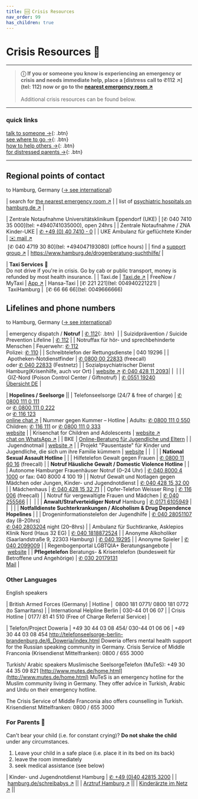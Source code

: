 ```yaml
---
title: 🆘 Crisis Resources
nav_order: 99
has_children: true
---
```


# Crisis Resources 🚨
---

> **ⓘ If you or someone you know is experiencing an emergency or crisis and needs immediate help, place a [distress call to ✆112 ↗](tel: 112) now or go to the [nearest emergency room ↗](//maps.apple.com/?q=Notaufnahme)** <br><br>
> Additional crisis resources can be found below.

---
### quick links

[talk to someone →](#lifelines-and-phone-numbers){: .btn} <br>
[see where to go →](#regional-points-of-contact){: .btn}  <br>
[how to help others →](/sos/help-someone){: .btn}  <br>
[for distressed parents →](#for-parents-){: .btn} <br>

---
## Regional points of contact
to Hamburg, Germany ([→ see international](/sos/international))

| search for [the nearest emergency room ↗](//maps.apple.com/?q=Notaufnahme) |
| list of [psychiatric hospitals on hamburg.de ↗](//www.hamburg.de/krankenhausverzeichnis/2833438/psychiatrie/) |

| Zentrale Notaufnahme Universitätsklinikum Eppendorf (UKE) | [✆ 040 7410 35 000](tel: +4940741035000), open 24hrs |
| Zentrale Notaufnahme / ZNA Kinder-UKE | [✆ +49 (0) 40 7410 - 0](tel:+494074100) |
| UKE Ambulanz für geflüchtete Kinder | [✉️ mail ↗](mailto:fluechtlingsambulanz@uke.de) <br> [✆ 040 4719 30 80](tel: +494047193080) (office hours) |
| find a [support group ↗](https://www.kiss-hh.de) | https://www.hamburg.de/drogenberatung-suchthilfe/ |

| **Taxi Services** 🚕 <br>Do not drive if you're in crisis. Go by cab or public transport, money is refunded by most health insurance. |
| Taxi.de | [Taxi.de ↗](//www.taxi.de/bestellen/hamburg/)
| FreeNow / MyTaxi | [App ↗](//free-now.com/de/)
| Hansa-Taxi | [✆ 221 221](tel: 004940221221)
| TaxiHamburg |  [✆ 66 66 66](tel: 0049666666) 

## Lifelines and phone numbers
to Hamburg, Germany ([→ see international](/sos/international))

| emergency dispatch / **Notruf**  | [✆ 112](tel:112){: .btn}  |
| Suizidprävention / Suicide Prevention Lifeline | [✆ 112](tel:112) |
| Notruffax für hör- und sprechbehinderte Menschen | Feuerwehr: [✆ 112](tel:112) <br>Polizei: [✆ 110](tel:110) |
| Schreibtelefon der Rettungsdienste | 040 19296 |
| Apotheken-Notdienstfinder | [✆ 0800 00 22833](tel:498000022833) (freecall) <br>oder [✆ 040 22833](tel:494022833) (Festnetz) |
| Sozialpsychiatrischer Dienst Hamburg(Krisenhilfe, auch vor Ort) | [website ↗](https://www.hamburg.de/altona/sozialpsychiatrischer-dienst/) [✆ 040 428 11 2093](tel:+4940428112093)|
|  |  |
| GIZ-Nord (Poison Control Center / Giftnotruf) | [✆ 0551 19240](tel:055119240)<br> [Übersicht DE](https://www.bvl.bund.de/DE/Arbeitsbereiche/01_Lebensmittel/03_Verbraucher/09_InfektionenIntoxikationen/02_Giftnotrufzentralen/lm_LMVergiftung_giftnotrufzentralen_node.html) |

| **Hopelines / Seelsorge** ||
| Telefonseelsorge (24/7 & free of charge) | [✆ 0800 111 0 111](tel:08001110111) <br>or [✆ 0800 111 0 222](tel:08001110222) <br>or [✆ 116 123](tel:116123) <br>[online chat ↗](//online.telefonseelsorge.de/)
| Nummer gegen Kummer – Hotline | Adults: [✆ 0800 111 0 550](tel:08001110550) <br>Children: [✆ 116 111](tel:116111) or [✆ 0800 111 0 333](tel:08001110333) <br> [website](www.nummergegenkummer.de) |
| Krisenchat for Children and Adolescents | [website ↗](https://krisenchat.de) <br>[chat on WhatsApp ↗](https://wa.me/4915735998143) |
| BKE | [Online-Beratung für Jugendliche und Eltern](www.bke-beratung.de/~run/) |
| Jugendnotmail | [website ↗](www.jugendnotmail.de) |
| Projekt "Pausentaste" für Kinder und Jugendliche, die sich um ihre Familie kümmern | [website](www.pausentaste.de) |
|  |  |
| **National Sexual Assault Hotline** | |
| Hilfetelefon Gewalt gegen Frauen | [✆ 0800 11 60 16](tel:0800116016) (freecall) |
| **Notruf Häusliche Gewalt / Domestic Violence Hotline** | |
| Autonome Hamburger Frauenhäuser Notruf  (0–24 Uhr) | [✆ 040 8000 4 1000](tel:4940800041000) or fax: 040 8000 4 100 19 |
| Notruf Gewalt und Notlagen gegen Mädchen oder Jungen, Kinder- und Jugendnotdienst | [✆ 040 428 15 32 00](tel:4940428153200) |
| Mädchenhaus | [✆ 040 428 15 32 71](tel:4940428153271) |
| Opfer-Telefon Weisser Ring | [✆ 116 006](tel:116006) (freecall) |
| Notruf für vergewaltigte Frauen und Mädchen | [✆ 040 255566](tel:040255566) |
|  |  |
| **Anwalt/Strafverteidiger Notruf** Hamburg | [✆ 0171 6105949](tel:491716105949) |
|  |  |
| **Notfalldienste Suchterkrankungen / Alcoholism & Drug Dependence Hopelines** | |
| Drogeninformationstelefon der Jugendhilfe | [✆ 040 28051107](tel:04028051107) day (8–20hrs) <br> [✆ 040 2803204](tel:49402803204) night (20–8hrs) |
| Ambulanz für Suchtkranke, Asklepios Klinik Nord (Haus 32 EG) | [✆ 040 1818872524](tel:0401818872524) |
| Anonyme Alkoholiker (Saarlandstraße 9, 22303 Hamburg) | [✆ 040 19295](tel:494019295) |
| Anonyme Spieler | [✆ 040 2099009](tel:49402099009) |
| Regenbogenportal LGBTQIA+ Beratungsangebote | [website](https://www.regenbogenportal.de) |
| **Pflegetelefon** Beratungs- & Krisentelefon (bundesweit für Betroffene und Angehörige) | [✆ 030 20179131](tel:03020179131) <br> [Mail](mailto:info@wege-zur-pflege.de) |


### Other Languages

English speakers

| British Armed Forces (Germany) | Hotline |  0800 181 0771/ 0800 181 0772 (to Samaritans) |
| International Helpline Berlin | 030-44 01 06 07 | | Crisis Hotline | 0177/ 81 41 510 (Free of Charge Referral Service) |

| Telefon/Project Doweria | +49 30 44 03 08 454/ 030-44 01 06 06 |
+49 30 44 03 08 454
http://telefonseelsorge-berlin-brandenburg.de/6_Doweria/index.html
Doweria offers mental health support for the Russian speaking community in Germany.
Crisis Service of Middle Franconia (Krisendienst Mittelfranken): 0800 / 655 3000


Turkish/ Arabic speakers
Muslimische SeelsorgeTelefon (MuTeS): +49 30 44 35 09 821
[http://www.mutes.de/home.html](http://www.mutes.de/home.html)
MuTeS is an emergency hotline for the Muslim community living in Germany. They offer advice in Turkish, Arabic and Urdu on their emergency hotline.

The Crisis Service of Middle Franconia also offers counselling in Turkish. Krisendienst Mittelfranken: 0800 / 655 3000


### For Parents 🧸
Can't bear your child (i.e. for constant crying)? **Do not shake the child** under any circumstances.

1. Leave your child in a safe place (i.e. place it in its bed on its back)
2. leave the room immediately
3. seek medical assistance (see below)

| Kinder- und Jugendnotdienst Hamburg | [✆ +49 (0)40 42815 3200](tel:+4940428153200) |
| [hamburg.de/schreibabys ↗](//www.hamburg.de/schreibabys/) ||
| [Arztruf Hamburg ↗](https://arztruf-hamburg.de/arztrufhamburg) ||
| [Kinderärzte im Netz ↗](https://www.kinderaerzte-im-netz.de/nc/adressen/notdienste/?tx_mksnotdienst_pi1[sword]=Hamburg) ||